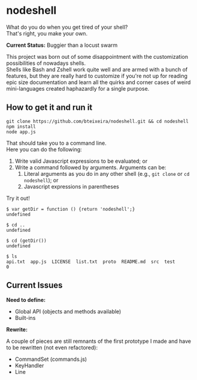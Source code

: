 nodeshell
=========

What do you do when you get tired of your shell?  
That's right, you make your own.

**Current Status:** Buggier than a locust swarm

This project was born out of some disappointment with the customization possibilities of nowadays shells.  
Shells like Bash and Zshell work quite well and are armed with a bunch of features, but they are really hard to customize if you're not up for reading epic size documentation and learn all the quirks and corner cases of weird mini-languages created haphazardly for a single purpose.
<!--After reading the whole User Guide on Zsh, I still felt like I didn't really know how to start making my own customization if I wasn't willing to just accept what Oh-My-Zsh provides out of the box.-->

<!--What I want is a shell that I can customize using a single imperative language instead of learning a handful of declarative langlets and three different languages for regular expression.
I want a shell that lets me evaluate normal expressions in my favorite language while still accepting known commands like "cd .."
I want a shell that exposes an API in Javascript and then just lets me do whatever I want. If the user already knows Javascript, they already know how to customize the shell.-->

<!--...and as far as I know, there isn't such a thing.

So I guess it's up to me.-->

<!--We'll start simple and just have a command line that takes usual commands as well as inline JS.
Then we'll go crazy.-->

How to get it and run it
------------------------

```
git clone https://github.com/bteixeira/nodeshell.git && cd nodeshell
npm install
node app.js
```

That should take you to a command line.  
Here you can do the following:

1. Write valid Javascript expressions to be evaluated; or
2. Write a command followed by arguments. Arguments can be:
    1. Literal arguments as you do in any other shell (e.g., `git clone` or `cd nodeshell`); or
    2. Javascript expressions in parentheses

Try it out!

```
$ var getDir = function () {return 'nodeshell';}
undefined

$ cd ..
undefined

$ cd (getDir())
undefined

$ ls
api.txt  app.js  LICENSE  list.txt  proto  README.md  src  test
0
```

Current Issues
--------------

**Need to define:**
* Global API (objects and methods available)
* Built-ins

**Rewrite:**

A couple of pieces are still remnants of the first prototype I made and have to be rewritten (not even refactored):

* CommandSet (commands.js)
* KeyHandler
* Line
